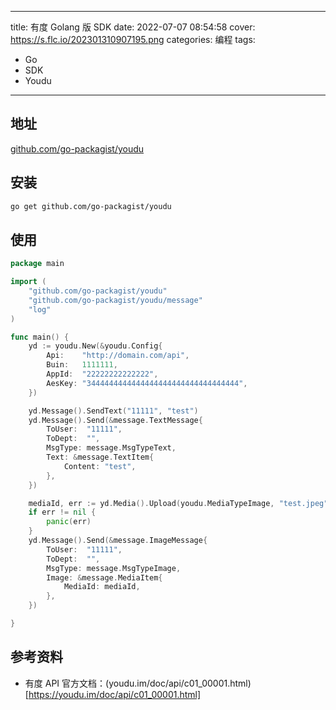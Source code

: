 ----
title: 有度 Golang 版 SDK
date: 2022-07-07 08:54:58
cover: https://s.flc.io/202301310907195.png
categories: 编程
tags: 
- Go
- SDK
- Youdu
----

## 地址

[github.com/go-packagist/youdu](https://github.com/go-packagist/youdu)

## 安装

```bash
go get github.com/go-packagist/youdu
```

<!-- more -->

## 使用

```go
package main

import (
    "github.com/go-packagist/youdu"
    "github.com/go-packagist/youdu/message"
    "log"
)

func main() {
    yd := youdu.New(&youdu.Config{
        Api:    "http://domain.com/api",
        Buin:   1111111,
        AppId:  "22222222222222",
        AesKey: "3444444444444444444444444444444444",
    })

    yd.Message().SendText("11111", "test")
    yd.Message().Send(&message.TextMessage{
        ToUser:  "11111",
        ToDept:  "",
        MsgType: message.MsgTypeText,
        Text: &message.TextItem{
            Content: "test",
        },
    })

    mediaId, err := yd.Media().Upload(youdu.MediaTypeImage, "test.jpeg")
    if err != nil {
        panic(err)
    }
    yd.Message().Send(&message.ImageMessage{
        ToUser:  "11111",
        ToDept:  "",
        MsgType: message.MsgTypeImage,
        Image: &message.MediaItem{
            MediaId: mediaId,
        },
    })

}
```

## 参考资料

- 有度 API 官方文档：(youdu.im/doc/api/c01_00001.html)[https://youdu.im/doc/api/c01_00001.html]
